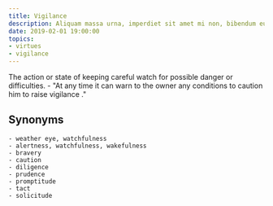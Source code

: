 ```yaml
---
title: Vigilance
description: Aliquam massa urna, imperdiet sit amet mi non, bibendum euismod est.
date: 2019-02-01 19:00:00
topics:
- virtues
- vigilance
---
```


The action or state of keeping careful watch for possible danger or difficulties.
	- "At any time it can warn to the owner any conditions to caution him to raise vigilance ."

## Synonyms
	- weather eye, watchfulness
	- alertness, watchfulness, wakefulness
	- bravery
	- caution
	- diligence
	- prudence
	- promptitude
	- tact
	- solicitude


